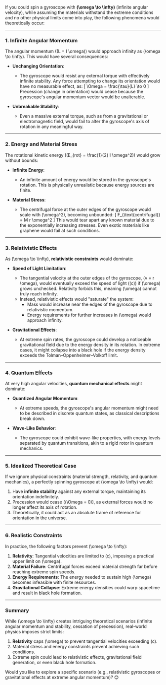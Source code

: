 If you could spin a gyroscope with **\(\omega \to \infty\)** (infinite angular velocity), while assuming the materials withstand the extreme conditions and no other physical limits come into play, the following phenomena would theoretically occur:

---

### **1. Infinite Angular Momentum**
The angular momentum (\(L = I \omega\)) would approach infinity as \(\omega \to \infty\). This would have several consequences:
- **Unchanging Orientation**:
  - The gyroscope would resist any external torque with effectively infinite stability. Any force attempting to change its orientation would have no measurable effect, as:
    \[
    \Omega = \frac{\tau}{L} \to 0
    \]
    Precession (change in orientation) would cease because the gyroscope's angular momentum vector would be unalterable.

- **Unbreakable Stability**:
  - Even a massive external torque, such as from a gravitational or electromagnetic field, would fail to alter the gyroscope's axis of rotation in any meaningful way.

---

### **2. Energy and Material Stress**
The rotational kinetic energy (\(E_{rot} = \frac{1}{2} I \omega^2\)) would grow without bounds:
- **Infinite Energy**:
  - An infinite amount of energy would be stored in the gyroscope's rotation. This is physically unrealistic because energy sources are finite.

- **Material Stress**:
  - The centrifugal force at the outer edges of the gyroscope would scale with \(\omega^2\), becoming unbounded:
    \[
    F_{\text{centrifugal}} = M r \omega^2
    \]
    This would tear apart any known material due to the exponentially increasing stresses. Even exotic materials like graphene would fail at such conditions.

---

### **3. Relativistic Effects**
As \(\omega \to \infty\), **relativistic constraints** would dominate:
- **Speed of Light Limitation**:
  - The tangential velocity at the outer edges of the gyroscope, \(v = r \omega\), would eventually exceed the speed of light (\(c\)) if \(\omega\) grows unchecked. Relativity forbids this, meaning \(\omega\) cannot truly reach infinity.
  - Instead, relativistic effects would "saturate" the system:
    - Mass would increase near the edges of the gyroscope due to relativistic momentum.
    - Energy requirements for further increases in \(\omega\) would approach infinity.

- **Gravitational Effects**:
  - At extreme spin rates, the gyroscope could develop a noticeable gravitational field due to the energy density in its rotation. In extreme cases, it might collapse into a black hole if the energy density exceeds the Tolman–Oppenheimer–Volkoff limit.

---

### **4. Quantum Effects**
At very high angular velocities, **quantum mechanical effects** might dominate:
- **Quantized Angular Momentum**:
  - At extreme speeds, the gyroscope's angular momentum might need to be described in discrete quantum states, as classical descriptions break down.

- **Wave-Like Behavior**:
  - The gyroscope could exhibit wave-like properties, with energy levels separated by quantum transitions, akin to a rigid rotor in quantum mechanics.

---

### **5. Idealized Theoretical Case**
If we ignore physical constraints (material strength, relativity, and quantum mechanics), a perfectly spinning gyroscope at \(\omega \to \infty\) would:
1. Have **infinite stability** against any external torque, maintaining its orientation indefinitely.
2. Precession would cease (\(\Omega = 0\)), as external forces would no longer affect its axis of rotation.
3. Theoretically, it could act as an absolute frame of reference for orientation in the universe.

---

### **6. Realistic Constraints**
In practice, the following factors prevent \(\omega \to \infty\):
1. **Relativity**: Tangential velocities are limited to \(c\), imposing a practical upper limit on \(\omega\).
2. **Material Failure**: Centrifugal forces exceed material strength far before reaching extreme spin speeds.
3. **Energy Requirements**: The energy needed to sustain high \(\omega\) becomes infeasible with finite resources.
4. **Gravitational Collapse**: Extreme energy densities could warp spacetime and result in black hole formation.

---

### **Summary**
While \(\omega \to \infty\) creates intriguing theoretical scenarios (infinite angular momentum and stability, cessation of precession), real-world physics imposes strict limits:
1. **Relativity** caps \(\omega\) to prevent tangential velocities exceeding \(c\).
2. Material stress and energy constraints prevent achieving such conditions.
3. Extreme spin could lead to relativistic effects, gravitational field generation, or even black hole formation.

Would you like to explore a specific scenario (e.g., relativistic gyroscopes or gravitational effects at extreme angular momentum)? 😊

